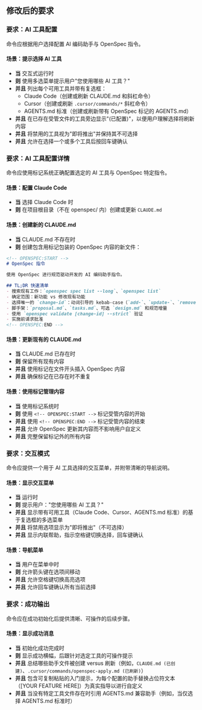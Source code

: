## 修改后的要求
### 要求：AI 工具配置

命令应根据用户选择配置 AI 编码助手与 OpenSpec 指令。

#### 场景：提示选择 AI 工具

- **当** 交互式运行时
- **则** 使用多选菜单提示用户"您使用哪些 AI 工具？"
- **并且** 列出每个可用工具并带有复选框：
  - Claude Code（创建或刷新 CLAUDE.md 和斜杠命令）
  - Cursor（创建或刷新 `.cursor/commands/*` 斜杠命令）
  - AGENTS.md 标准（创建或刷新带有 OpenSpec 标记的 AGENTS.md）
- **并且** 在已存在受管文件的工具旁边显示"(已配置)"，以便用户理解选择将刷新内容
- **并且** 将禁用的工具视为"即将推出"并保持其不可选择
- **并且** 允许在选择一个或多个工具后按回车键确认

### 要求：AI 工具配置详情

命令应使用标记系统正确配置选定的 AI 工具与 OpenSpec 特定指令。

#### 场景：配置 Claude Code

- **当** 选择 Claude Code 时
- **则** 在项目根目录（不在 openspec/ 内）创建或更新 `CLAUDE.md`

#### 场景：创建新的 CLAUDE.md

- **当** CLAUDE.md 不存在时
- **则** 创建包含用标记包装的 OpenSpec 内容的新文件：
```markdown
<!-- OPENSPEC:START -->
# OpenSpec 指令

使用 OpenSpec 进行规范驱动开发的 AI 编码助手指令。

## TL;DR 快速清单
- 搜索现有工作：`openspec spec list --long`、`openspec list`
- 确定范围：新功能 vs 修改现有功能
- 选择唯一的 `change-id`：动词引导的 kebab-case（`add-`、`update-`、`remove-`、`refactor-`）
- 脚手架：`proposal.md`、`tasks.md`、可选 `design.md` 和规范增量
- 使用 `openspec validate [change-id] --strict` 验证
- 实施前请求批准
<!-- OPENSPEC:END -->
```

#### 场景：更新现有的 CLAUDE.md

- **当** CLAUDE.md 已存在时
- **则** 保留所有现有内容
- **并且** 使用标记在文件开头插入 OpenSpec 内容
- **并且** 确保标记在已存在时不重复

#### 场景：使用标记管理内容

- **当** 使用标记系统时
- **则** 使用 `<!-- OPENSPEC:START -->` 标记受管内容的开始
- **并且** 使用 `<!-- OPENSPEC:END -->` 标记受管内容的结束
- **并且** 允许 OpenSpec 更新其内容而不影响用户自定义
- **并且** 完整保留标记外的所有内容

### 要求：交互模式

命令应提供一个用于 AI 工具选择的交互菜单，并附带清晰的导航说明。

#### 场景：显示交互菜单

- **当** 运行时
- **则** 提示用户："您使用哪些 AI 工具？"
- **并且** 显示带有可用工具（Claude Code、Cursor、AGENTS.md 标准）的基于复选框的多选菜单
- **并且** 将禁用选项显示为"即将推出"（不可选择）
- **并且** 显示内联帮助，指示空格键切换选择，回车键确认

#### 场景：导航菜单

- **当** 用户在菜单中时
- **则** 允许箭头键在选项间移动
- **并且** 允许空格键切换高亮选项
- **并且** 允许回车键确认所有当前选择

### 要求：成功输出

命令应在成功初始化后提供清晰、可操作的后续步骤。

#### 场景：显示成功消息

- **当** 初始化成功完成时
- **则** 显示成功横幅，后跟针对选定工具的可操作提示
- **并且** 总结哪些助手文件被创建 versus 刷新（例如，`CLAUDE.md (已创建)`、`.cursor/commands/openspec-apply.md (已刷新)`）
- **并且** 包含可复制粘贴的入门提示，为每个配置的助手替换占位符文本（[YOUR FEATURE HERE]）为真实指导以进行自定义
- **并且** 当没有特定工具文件存在时引用 AGENTS.md 兼容助手（例如，当仅选择 AGENTS.md 标准时）
